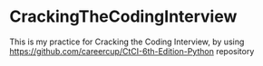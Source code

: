 # CrackingTheCodingInterview

This is my practice for Cracking the Coding Interview, by using https://github.com/careercup/CtCI-6th-Edition-Python repository
